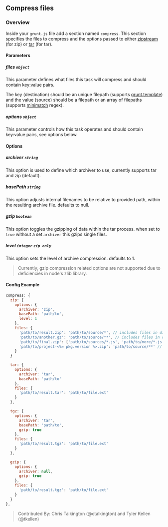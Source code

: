 ## Compress files

### Overview

Inside your `grunt.js` file add a section named `compress`. This section specifies the files to compress and the options passed to either [zipstream](https://github.com/wellawaretech/node-zipstream) (for zip) or [tar](https://github.com/isaacs/node-tar) (for tar).

#### Parameters

##### files ```object```

This parameter defines what files this task will compress and should contain key:value pairs.

The key (destination) should be an unique filepath (supports [grunt.template](https://github.com/cowboy/grunt/blob/master/docs/api_template.md)) and the value (source) should be a filepath or an array of filepaths (supports [minimatch](https://github.com/isaacs/minimatch) regex).

##### options ```object```

This parameter controls how this task operates and should contain key:value pairs, see options below.

#### Options

##### archiver ```string```

This option is used to define which archiver to use, currently supports tar and zip (default).

##### basePath ```string```

This option adjusts internal filenames to be relative to provided path, within the resulting archive file. defaults to null.

##### gzip ```boolean```

This option toggles the gzipping of data within the tar process. when set to ```true``` without a set ```archiver``` this gzips single files.

##### level ```integer``` ```zip only```

This option sets the level of archive compression. defaults to 1.

> Currently, gzip compression related options are not supported due to deficiencies in node's zlib library.

#### Config Example

``` javascript
compress: {
  zip: {
    options: {
      archiver: 'zip',
      basePath: 'path/to',
      level: 1
    },
    files: {
      'path/to/result.zip': 'path/to/source/*', // includes files in dir
      'path/to/another.gz': 'path/to/source/**', // includes files in dir and subdirs
      'path/to/final.zip': ['path/to/sources/*.js', 'path/to/more/*.js'], // include JS files in two diff dirs
      'path/to/project-<%= pkg.version %>.zip': 'path/to/source/**' // variables in destination
    }
  }

  tar: {
    options: {
      archiver: 'tar',
      basePath: 'path/to'
    },
    files: {
      'path/to/result.tar': 'path/to/file.ext'
    }
  },

  tgz: {
    options: {
      archiver: 'tar',
      basePath: 'path/to',
      gzip: true
    },
    files: {
      'path/to/result.tgz': 'path/to/file.ext'
    }
  },

  gzip: {
    options: {
      archiver: null,
      gzip: true
    },
    files: {
      'path/to/result.tgz': 'path/to/file.ext'
    }
  }
},
```

> Contributed By: Chris Talkington (@ctalkington) and Tyler Kellen (@tkellen)